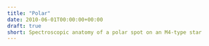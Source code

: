 ```yaml
---
title: "Polar"
date: 2010-06-01T00:00:00+00:00
draft: true
short: Spectroscopic anatomy of a polar spot on an M4-type star
---
```



